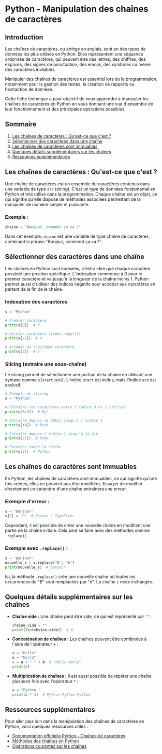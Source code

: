 # Python - Manipulation des chaînes de caractères

## Introduction

Les chaînes de caractères, ou *strings* en anglais, sont un des types de données les plus utilisés en Python. Elles représentent une séquence ordonnée de caractères, qui peuvent être des lettres, des chiffres, des espaces, des signes de ponctuation, des emojis, des symboles ou même des caractères invisibles.

Manipuler des chaînes de caractères est essentiel lors de la programmation, notamment pour la gestion des textes, la création de rapports ou l'extraction de données.

Cette fiche technique a pour objectif de vous apprendre à manipuler les chaînes de caractères en Python en vous donnant une vue d'ensemble de leur fonctionnement et des principales opérations possibles.

## Sommaire

1. [Les chaînes de caractères : Qu'est-ce que c'est ?](#les-chaînes-de-caractères-qu'est-ce-que-c'est)
2. [Sélectionner des caractères dans une chaîne](#sélectionner-des-caractères-dans-une-chaîne)
3. [Les chaînes de caractères sont immuables](#les-chaînes-de-caractères-sont-immuables)
4. [Quelques détails supplémentaires sur les chaînes](#quelques-détails-supplémentaires-sur-les-chaînes)
5. [Ressources supplémentaires](#ressources-supplémentaires)

## Les chaînes de caractères : Qu'est-ce que c'est ?

Une chaîne de caractères est un ensemble de caractères contenus dans une variable de type `str` (string). C'est un type de données fondamental en Python et très utilisé dans la programmation. Chaque chaîne est un objet, ce qui signifie qu'elle dispose de méthodes associées permettant de la manipuler de manière simple et puissante.

### Exemple :

```python
chaine = "Bonjour, comment ça va ?"
```

Dans cet exemple, `chaine` est une variable de type chaîne de caractères, contenant la phrase "Bonjour, comment ça va ?".

## Sélectionner des caractères dans une chaîne

Les chaînes en Python sont indexées, c'est-à-dire que chaque caractère possède une position spécifique. L'indexation commence à 0 pour le premier caractère et va jusqu'à la longueur de la chaîne moins 1. Python permet aussi d'utiliser des indices négatifs pour accéder aux caractères en partant de la fin de la chaîne.

### Indexation des caractères

```python
s = "Python"

# Premier caractère
print(s[0])  # P

# Dernier caractère (index négatif)
print(s[-1])  # n

# Accéder au troisième caractère
print(s[2])  # t
```

### Slicing (extraire une sous-chaîne)

Le slicing permet de sélectionner une portion de la chaîne en utilisant une syntaxe comme `s[start:end]`. L'indice `start` est inclus, mais l'indice `end` est exclusif.

```python
# Exemple de slicing
s = "Python"

# Extraire les caractères entre l'indice 0 et 2 (inclus)
print(s[0:3])  # Pyt

# Extraire depuis le début jusqu'à l'indice 3
print(s[:4])  # Pyth

# Extraire depuis l'indice 2 jusqu'à la fin
print(s[2:])  # thon

# Extraire toute la chaîne
print(s[:])  # Python
```

## Les chaînes de caractères sont immuables

En Python, les chaînes de caractères sont immuables, ce qui signifie qu'une fois créées, elles ne peuvent pas être modifiées. Essayer de modifier directement un caractère d'une chaîne entraînera une erreur.

### Exemple d'erreur :

```python
s = "Bonjour"
s[0] = "b"  # Erreur : TypeError
```

Cependant, il est possible de créer une nouvelle chaîne en modifiant une partie de la chaîne initiale. Cela peut se faire avec des méthodes comme `.replace()`.

### Exemple avec `.replace()` :

```python
s = "Bonjour"
nouvelle_s = s.replace("B", "b")
print(nouvelle_s)  # bonjour
```

Ici, la méthode `.replace()` crée une nouvelle chaîne où toutes les occurrences de "B" sont remplacées par "b". La chaîne `s` reste inchangée.

## Quelques détails supplémentaires sur les chaînes

- **Chaîne vide :** Une chaîne peut être vide, ce qui est représenté par `""`.
  
  ```python
  chaine_vide = ""
  print(len(chaine_vide))  # 0
  ```

- **Concaténation de chaînes :** Les chaînes peuvent être combinées à l'aide de l'opérateur `+` :

  ```python
  a = "Hello"
  b = "World"
  c = a + " " + b  # "Hello World"
  print(c)
  ```

- **Multiplication de chaînes :** Il est aussi possible de répéter une chaîne plusieurs fois avec l'opérateur `*` :

  ```python
  a = "Python "
  print(a * 3)  # Python Python Python 
  ```

## Ressources supplémentaires

Pour aller plus loin dans la manipulation des chaînes de caractères en Python, voici quelques ressources utiles :

- [Documentation officielle Python - Chaînes de caractères](https://docs.python.org/fr/3/tutorial/introduction.html#strings)
- [Méthodes des chaînes en Python](https://python.developpez.com/faq/?page=String)
- [Opérations courantes sur les chaînes](https://www.w3schools.com/python/python_strings.asp)

